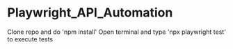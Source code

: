 # Playwright_API_Automation

Clone repo and do 'npm install'
Open terminal and type 'npx playwright test' to execute tests
